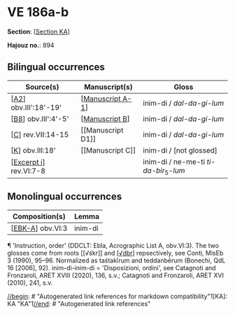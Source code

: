 # VE 186a-b

**Section**: [[Section KA]]

**Hajouz no.**: 894

## Bilingual occurrences

| Source(s)                | Manuscript(s)      | Gloss                                            |
| ------------------------ | ------------------ | ------------------------------------------------ |
| [[A2]] obv.III':18'-19'  | [[Manuscript A-1]] | inim-di / *dal-da-gi-lum*                        |
| [[B8]] obv.III':4'-5'    | [[Manuscript B]]   | inim-di / *dal-da-gi-lum*                        |
| [[C]] rev.VII:14-15      | [[Manuscript D1]]  | inim-di / *dal-da-gi-lum*                        |
| [[K]] obv.III:18'        | [[Manuscript C]]   | inim-di / [not glossed]                          |
| [[Excerpt i]] rev.VI:7-8 |                    | inim-di / ne-me-ti *ti-da-bir*<sub>5</sub>-*lum* |

## Monolingual occurrences 

| Composition(s)     | Lemma   |
| ------------------ | ------- |
| [[EBK-A]] obv.VI:3 | inim-di |

¶ 'Instruction, order' (DDCLT: Ebla, Acrographic List A, obv.VI:3). The two glosses come from roots [[√śkr]] and [[√dbr]] repsectively, see Conti, MisEb 3 (1990), 95–96. Normalized as taśtakīrum and teddanbērum (Bonechi, QdL 16 [2006], 92). inim-di-inim-di = 'Disposizioni, ordini', see Catagnoti and Fronzaroli, ARET XVIII (2020), 136, s.v.; Catagnoti and Fronzaroli, ARET XVI (2010), 241, s.v.

[//begin]: # "Autogenerated link references for markdown compatibility"1[KA]: KA "KA"1[//end]: # "Autogenerated link references"

[//begin]: # "Autogenerated link references for markdown compatibility"
[Section KA]: <Section KA> "KA"
[A2]: A2 "MEE 4, 2 = TM.75.G.4526"
[Manuscript A-1]: <Manuscript A-1> "Manuscript A-1"
[B8]: B8 "MEE 4, 8 = TM.75.G.2007"
[Manuscript B]: <Manuscript B> "Manuscript B"
[C]: C "MEE 4, 12 = TM.75.G.2284"
[K]: K "MEE 4, 20 = TM.75.G.10027"
[Excerpt i]: <Excerpt i> "MEE 4, 81 = TM.75.G.2008"
[EBK-A]: EBK-A "MEE 4, 115 +"
[√dbr]: √dbr "√dbr, 'to speak'"
[//end]: # "Autogenerated link references"